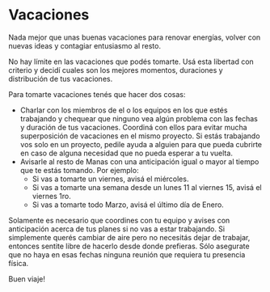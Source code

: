 # Vacaciones

Nada mejor que unas buenas vacaciones para renovar energías, volver con nuevas ideas y contagiar entusiasmo al resto.

No hay límite en las vacaciones que podés tomarte. Usá esta libertad con criterio y decidí cuales son los mejores momentos, duraciones y distribución de tus vacaciones.

Para tomarte vacaciones tenés que hacer dos cosas:
  * Charlar con los miembros de el o los equipos en los que estés trabajando y chequear que ninguno vea algún problema con las fechas y duración de tus vacaciones. Coordiná con ellos para evitar mucha superposición de vacaciones en el mismo proyecto. Si estás trabajando vos solo en un proyecto, pedile ayuda a alguien para que pueda cubrirte en caso de alguna necesidad que no pueda esperar a tu vuelta.
  * Avisarle al resto de Manas con una anticipación igual o mayor al tiempo que te estás tomando. Por ejemplo:
    * Si vas a tomarte un viernes, avisá el miércoles.
    * Si vas a tomarte una semana desde un lunes 11 al viernes 15, avisá el viernes 1ro.
    * Si vas a tomarte todo Marzo, avisá el último día de Enero.

Solamente es necesario que coordines con tu equipo y avises con anticipación acerca de tus planes si no vas a estar trabajando. Si simplemente querés cambiar de aire pero no necesitás dejar de trabajar, entonces sentite libre de hacerlo desde donde prefieras. Sólo asegurate que no haya en esas fechas ninguna reunión que requiera tu presencia física.

Buen viaje!
